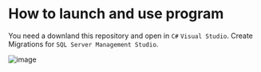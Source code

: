 # How to launch and use program

You need a downland this repository and open in ```C#``` ```Visual Studio```. 
Create Migrations for ```SQL Server Management Studio```.

![image](blob:https://twitter.com/448f6040-33a6-4cd5-b359-eb9b72281692)
